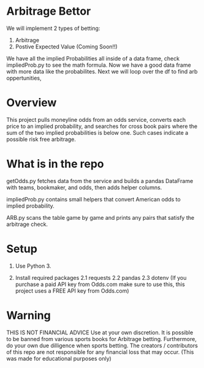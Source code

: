 # Arbitrage Bettor

We will implement 2 types of betting:

1. Arbitrage
2. Postive Expected Value (Coming Soon!!)

We have all the implied Probabilities all inside of a data frame, check  impliedProb.py to see the math formula. Now we have a good data frame with more data like
the probabilites. Next we will loop over the df to find arb oppertunities,

# Overview
This project pulls moneyline odds from an odds service, converts each price to an implied probability, and searches for cross book pairs where the sum of the two implied probabilities is below one. Such cases indicate a possible risk free arbitrage.

# What is in the repo
getOdds.py fetches data from the service and builds a pandas DataFrame with teams, bookmaker, and odds, then adds helper columns.

impliedProb.py contains small helpers that convert American odds to implied probability.

ARB.py scans the table game by game and prints any pairs that satisfy the arbitrage check.

# Setup
1. Use Python 3.

2. Install required packages
    2.1 requests
    2.2 pandas
    2.3 dotenv (If you purchase a paid API key from Odds.com make sure to use this, this project uses a FREE API key from Odds.com)
   

# Warning

THIS IS NOT FINANCIAL ADVICE
Use at your own discretion. It is possible to be banned from various sports books for Arbitrage betting. Furthermore, do your own due dilligence when sports betting. The creators / contributors of this repo are not responsible for any financial loss that may occur. (This was made for educational purposes only)
